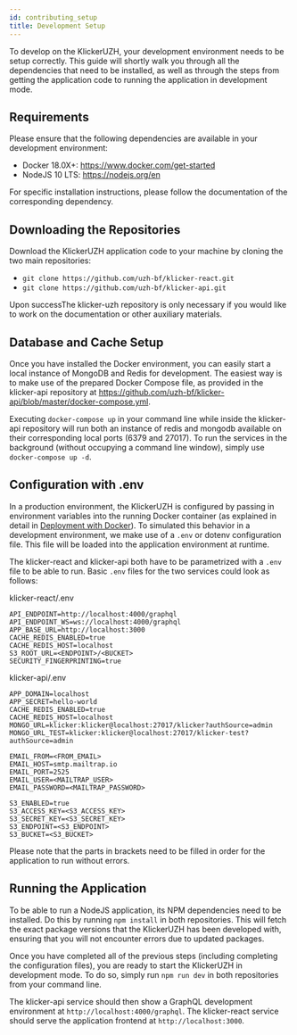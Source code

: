 ```yaml
---
id: contributing_setup
title: Development Setup
---
```


To develop on the KlickerUZH, your development environment needs to be setup correctly. This guide will shortly walk you through all the dependencies that need to be installed, as well as through the steps from getting the application code to running the application in development mode.

## Requirements

Please ensure that the following dependencies are available in your development environment:

- Docker 18.0X+: https://www.docker.com/get-started
- NodeJS 10 LTS: https://nodejs.org/en

For specific installation instructions, please follow the documentation of the corresponding dependency.

## Downloading the Repositories

Download the KlickerUZH application code to your machine by cloning the two main repositories:

- `git clone https://github.com/uzh-bf/klicker-react.git`
- `git clone https://github.com/uzh-bf/klicker-api.git`

Upon successThe klicker-uzh repository is only necessary if you would like to work on the documentation or other auxiliary materials.

## Database and Cache Setup

Once you have installed the Docker environment, you can easily start a local instance of MongoDB and Redis for development. The easiest way is to make use of the prepared Docker Compose file, as provided in the klicker-api repository at https://github.com/uzh-bf/klicker-api/blob/master/docker-compose.yml.

Executing `docker-compose up` in your command line while inside the klicker-api repository will run both an instance of redis and mongodb available on their corresponding local ports (6379 and 27017). To run the services in the background (without occupying a command line window), simply use `docker-compose up -d`.

## Configuration with .env

In a production environment, the KlickerUZH is configured by passing in environment variables into the running Docker container (as explained in detail in [Deployment with Docker](deployment/docker.md)). To simulated this behavior in a development environment, we make use of a `.env` or dotenv configuration file. This file will be loaded into the application environment at runtime.

The klicker-react and klicker-api both have to be parametrized with a `.env` file to be able to run. Basic `.env` files for the two services could look as follows:

klicker-react/.env

```
API_ENDPOINT=http://localhost:4000/graphql
API_ENDPOINT_WS=ws://localhost:4000/graphql
APP_BASE_URL=http://localhost:3000
CACHE_REDIS_ENABLED=true
CACHE_REDIS_HOST=localhost
S3_ROOT_URL=<ENDPOINT>/<BUCKET>
SECURITY_FINGERPRINTING=true
```

klicker-api/.env

```
APP_DOMAIN=localhost
APP_SECRET=hello-world
CACHE_REDIS_ENABLED=true
CACHE_REDIS_HOST=localhost
MONGO_URL=klicker:klicker@localhost:27017/klicker?authSource=admin
MONGO_URL_TEST=klicker:klicker@localhost:27017/klicker-test?authSource=admin

EMAIL_FROM=<FROM_EMAIL>
EMAIL_HOST=smtp.mailtrap.io
EMAIL_PORT=2525
EMAIL_USER=<MAILTRAP_USER>
EMAIL_PASSWORD=<MAILTRAP_PASSWORD>

S3_ENABLED=true
S3_ACCESS_KEY=<S3_ACCESS_KEY>
S3_SECRET_KEY=<S3_SECRET_KEY>
S3_ENDPOINT=<S3_ENDPOINT>
S3_BUCKET=<S3_BUCKET>
```

Please note that the parts in brackets need to be filled in order for the application to run without errors.

## Running the Application

To be able to run a NodeJS application, its NPM dependencies need to be installed. Do this by running `npm install` in both repositories. This will fetch the exact package versions that the KlickerUZH has been developed with, ensuring that you will not encounter errors due to updated packages.

Once you have completed all of the previous steps (including completing the configuration files), you are ready to start the KlickerUZH in development mode. To do so, simply run `npm run dev` in both repositories from your command line.

The klicker-api service should then show a GraphQL development environment at `http://localhost:4000/graphql`. The klicker-react service should serve the application frontend at `http://localhost:3000`.
